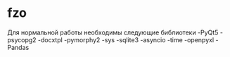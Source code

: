 # fzo
Для нормальной работы необходимы следующие библиотеки
-PyQt5
-psycopg2
-docxtpl 
-pymorphy2
-sys
-sqlite3
-asyncio
-time
-openpyxl
-Pandas
